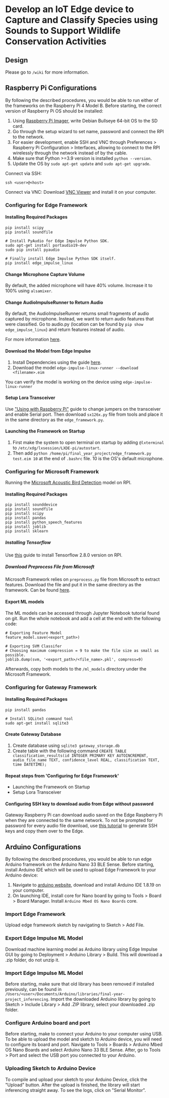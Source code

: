 # Develop an IoT Edge device to Capture and Classify Species using Sounds to Support Wildlife Conservation Activities

## Design

Please go to `/wiki` for more information.

## Raspberry Pi Configurations

By following the described procedures, you would be able to run either of the frameworks
on the Raspberry Pi 4 Model B. Before starting, the correct version of Raspberry Pi OS
should be installed:

1. Using [Raspberry Pi Imager](https://www.raspberrypi.com/software/), write Debian Bullseye 64-bit
OS to the SD card.
2. Go through the setup wizard to set name, password and connect the RPI to the network.
3. For easier development, enable SSH and VNC through Preferences > Raspberry Pi Configuration > Interfaces,
allowing to connect to the RPI wirelessly through the network instead of by the cable.
4. Make sure that Python >=3.9 version is installed `python --version`.
5. Update the OS by `sudo apt-get update` and `sudo apt-get upgrade`.

Connect via SSH:
```
ssh <user>@<host>
```

Connect via VNC: Download [VNC Viewer](https://www.realvnc.com/en/connect/download/viewer/) and install it on your computer.

### Configuring for Edge Framework

#### Installing Required Packages

```
pip install scipy
pip install soundfile

# Install PyAudio for Edge Impulse Python SDK.
sudo apt-get install portaudio19-dev
sudo pip install pyaudio

# Finally install Edge Impulse Python SDK itself.
pip install edge_impulse_linux
```

#### Change Microphone Capture Volume

By default, the added microphone will have 40% volume. Increase it to 100% using `alsamixer`.

#### Change AudioImpulseRunner to Return Audio

By default, the AudioImpulseRunner returns small fragments of audio captured by microphone.
Instead, we want to return audio features that were classified. Go to audio.py
(location can be found by `pip show edge_impulse_linux`) and return features instead of audio.

For more information [here](https://forum.edgeimpulse.com/t/exporting-audio-from-audioimpulserunner/3698).

#### Download the Model from Edge Impulse

1. Install Dependencies using the guide [here](https://docs.edgeimpulse.com/docs/raspberry-pi-4#2-installing-dependencies).
2. Download the model `edge-impulse-linux-runner --download <filename>.eim`

You can verify the model is working on the device using `edge-impulse-linux-runner`

#### Setup Lora Transceiver

Use ["Using with Raspberry Pi"](https://www.waveshare.com/wiki/SX1268_433M_LoRa_HAT) guide to change jumpers on the transceiver and enable Serial port. Then download `sx126x.py` file from tools and place it in the same directory as the `edge_framework.py`.

#### Launching the Framework on Startup

1. First make the system to open terminal on startup by adding `@lxterminal` to `/etc/xdg/lxsession/LXDE-pi/autostart`.
2. Then add `python /home/pi/final_year_project/edge_framework.py test.eim 10` at the end of `.bashrc` file.
10 is the OS's default microphone.

### Configuring for Microsoft Framework

Running the [Microsoft Acoustic Bird Detection](https://github.com/microsoft/acoustic-bird-detection) model
on RPI.

#### Installing Required Packages

```
pip install sounddevice
pip install soundfile
pip install scipy
pip install pandas
pip install python_speech_features
pip install joblib
pip install sklearn
```

##### Installing Tensorflow

Use [this](https://qengineering.eu/install-tensorflow-2.7-on-raspberry-64-os.html) guide to install Tensorflow 2.8.0 version on RPI.

##### Download Preprocess File from Microsoft

Microsoft Framework relies on `preprocess.py` file from Microsoft to extract features.
Download the file and put it in the same directory as the framework. Can be found [here](https://github.com/microsoft/acoustic-bird-detection/blob/main/preprocess.py).

#### Export ML models

The ML models can be accessed through Jupyter Notebook tutorial found on git. Run the whole
notebook and add a cell at the end with the following code:

```
# Exporting Feature Model
feature_model.save(<export_path>)

# Exporting SVM Classifer
# Choosing maximum compression = 9 to make the file size as small as possible.
joblib.dump(svm, '<export_path>/<file_name>.pkl', compress=9)
```

Afterwards, copy both models to the `/ml_models` directory under the Microsoft Framework.

### Configuring for Gateway Framework

#### Installing Required Packages

```
pip install pandas

# Install SQLite3 command tool
sudo apt-get install sqlite3
```

#### Create Gateway Database

1. Create database using `sqlite3 gateway_storage.db`
2. Create table with the following command `CREATE TABLE classification_results(id INTEGER PRIMARY KEY AUTOINCREMENT, audio_file_name TEXT, confidence_level REAL, classification TEXT, time DATETIME);`

#### Repeat steps from 'Configuring for Edge Framework'

* Launching the Framework on Startup
* Setup Lora Transceiver

#### Configuring SSH key to download audio from Edge without password

Gateway Raspberry Pi can download audio saved on the Edge Raspberry Pi when they are connected to the same network.
To not be prompted for password for every audio file download, use [this tutorial](https://pimylifeup.com/raspberry-pi-ssh-keys/) to generate SSH keys
and copy them over to the Edge.

## Arduino Configurations

By following the described procedures, you would be able to run edge Arduino framework
on the Arduino Nano 33 BLE Sense. Before starting, install Arduino IDE which will be used to upload
Edge Framework to your Arduino device:

1. Navigate to [arduino website](https://www.arduino.cc/en/software), download and install Arduino IDE 1.8.19 on your computer.
2. On launching IDE, install core for Nano board by going to Tools > Board > Board Manager. Install `Arduino Mbed OS Nano Boards` core.

### Import Edge Framework

Upload edge framework sketch by navigating to Sketch > Add File.

### Export Edge Impulse ML Model

Download machine learning model as Arduino library using Edge Impulse GUI by going to
Deployment > Arduino Library > Build. This will download a .zip folder, do not unzip it.

### Import Edge Impulse ML Model

Before starting, make sure that old library has been removed if installed previously, can be found in `/Users/<user>/Documents/Arduino/libraries/final-year-project_inferencing`.
Import the downloaded Arduino library by going to Sketch > Include Library > Add .ZIP library, select your downloaded .zip folder.

### Configure Arduino board and port

Before starting, make to connect your Arduino to your computer using USB. To be able to upload the model and sketch to Arduino device,
you will need to configure its board and port. Navigate to Tools > Boards > Arduino Mbed OS Nano Boards and
select Arduino Nano 33 BLE Sense. After, go to Tools > Port and select the USB port you connected to your Arduino.

### Uploading Sketch to Arduino Device

To compile and upload your sketch to your Arduino Device, click the "Upload" button.
After the upload is finished, the library will start inferencing straight away. To see the logs,
click on "Serial Monitor".
